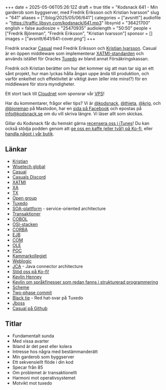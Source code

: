 +++
date = 2025-05-06T05:26:12Z
draft = true
title = "Kodsnack 641 - Min garderob som byggserver, med Fredrik Eriksson och Kristian Ivarsson"
slug = "641"
aliases = ["/blog/2025/05/06/641"]
categories = ["avsnitt"]
audiofile = "https://traffic.libsyn.com/kodsnack/641.mp3"
libsynid = "36421700"
english = false
audiosize = "25470935"
audiolength = "50:50"
people = ["Fredrik Björeman", "Fredrik Eriksson", "Kristian Ivarsson"]
sponsor = []
images = ["avsnitt/641/641-cover.png"]
+++

Fredrik snackar [Casual](http://casual.laz.se/documentation/en/1.6/README.html) med Fredrik Eriksson och [Kristian Ivarsson](https://www.linkedin.com/in/kristian-ivarsson-2315aa4/). Casual är en öppen middleware som implementerar [XATMI-standarden](https://pubs.opengroup.org/onlinepubs/009649399/toc.pdf) och används istället för Oracles [Tuxedo](https://en.wikipedia.org/wiki/Tuxedo_%28software%29) av bland annat Försäkringskassan.

Fredrik och Kristian berätter om hur det kommer sig att man tar sig an ett sånt projekt, hur man lyckas hålla ångan uppe ända till produktion, och varför enkelhet och effektivitet är viktigt även (eller inte minst?) för en middleware för stora myndigheter.

Ett stort tack till [Cloudnet](https://www.cloudnet.se) som sponsrar vår [VPS](https://en.wikipedia.org/wiki/Virtual_private_server)!

Har du kommentarer, frågor eller tips? Vi är [@kodsnack](https://social.podsnack.se/@kodsnack), [@thieta](https://6510.nu/@thieta), [@krig](https://6510.nu/@krig), och [@bjoreman](https://toot.cafe/@bjoreman) på Mastodon, har en [sida på Facebook](https://www.facebook.com/) och epostas på [info@kodsnack.se](mailto:info@kodsnack.se) om du vill skriva längre. Vi läser allt som skickas.

Gillar du Kodsnack får du hemskt gärna [recensera oss i iTunes](https://itunes.apple.com/se/podcast/kodsnack/id561631498?l=en)! Du kan också stödja podden genom att <a href="https://ko-fi.com/kodsnack" rel="payment">ge oss en kaffe (eller två!) på Ko-fi</a>, eller [handla något i vår butik](https://shop.spreadshirt.se/kodsnack/).

## Länkar
* [Kristian](https://www.linkedin.com/in/kristian-ivarsson-2315aa4/)
* [Wisetech global](https://www.wisetechglobal.com/)
* [Casual](http://casual.laz.se/documentation/en/1.6/README.html)
* [Casuals Discord](https://discord.com/channels/960208635458363425)
* [XATMI](https://pubs.opengroup.org/onlinepubs/009649399/toc.pdf)
* [XA](https://pubs.opengroup.org/onlinepubs/009680699/toc.pdf)
* [TX](https://pubs.opengroup.org/onlinepubs/9694999599/toc.pdf)
* [Open group](https://www.opengroup.org/togaf)
* [Tuxedo](https://en.wikipedia.org/wiki/Tuxedo_%28software%29)
* [SOA-plattform](https://en.wikipedia.org/wiki/Service-oriented_architecture) - service-oriented architecture
* [Transaktioner](https://en.wikipedia.org/wiki/Transaction_processing)
* [COBOL](https://en.wikipedia.org/wiki/COBOL)
* [OSI-stacken](https://en.wikipedia.org/wiki/OSI_model)
* [CORBA](https://en.wikipedia.org/wiki/Common_Object_Request_Broker_Architecture)
* [EJB](https://en.wikipedia.org/wiki/Jakarta_Enterprise_Beans)
* [COM](https://en.wikipedia.org/wiki/Component_Object_Model)
* [OLE](https://en.wikipedia.org/wiki/Object_Linking_and_Embedding)
* [POC](https://en.wikipedia.org/wiki/Proof_of_concept)
* [Kammarkollegiet](https://www.kammarkollegiet.se/om-oss)
* [Weblogic](https://en.wikipedia.org/wiki/Oracle_Fusion_Middleware)
* [JCA](https://docs.jboss.org/jbossas/6/JCA_Guide/en-US/html/jca-intro.chapt.html) - Java connector architecture
* [Stöd oss på Ko-fi!](https://ko-fi.com/kodsnack)
* [Kevlin Henney](https://kevlin.tel/)
* [Kevlin om språkfinesser som redan fanns i strukturerad programmering](https://www.youtube.com/watch?v=SFv8Wm2HdNM)
* [Scheme](https://en.wikipedia.org/wiki/Scheme_%28programming_language%29)
* [Two-phase commit](https://en.wikipedia.org/wiki/Two-phase_commit_protocol)
* [Black tie](https://www.informationweek.com/software-services/red-hat-adds-black-tie-as-substitute-for-tuxedo) - Red hat-svar på Tuxedo
* [Jboss](https://en.wikipedia.org/wiki/JBoss_Enterprise_Application_Platform)
* [Casual på Github](https://github.com/casualcore/casual)

## Titlar
* Fundamentalt sunda
* Med vissa avarter
* Ibland är det pest eller kolera
* Intresse hos några med bestämmanderätt
* Min garderob som byggserver
* Ett sekvensiellt flöde i din kod
* Specar från 85
* Om problemet är transaktionellt
* Harmoni mot operativsystemet
* Motvikt mot tuxedo